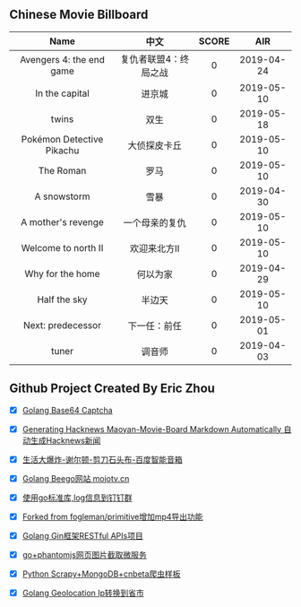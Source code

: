 ## Chinese Movie Billboard
|   Name          | 中文           | SCORE   |  AIR|
|:-------------:|:-------------:| :-----:|:-----:|
|Avengers 4: the end game | 复仇者联盟4：终局之战 |0| 2019-04-24|
|In the capital | 进京城 |0| 2019-05-10|
|twins | 双生 |0| 2019-05-18|
|Pokémon Detective Pikachu | 大侦探皮卡丘 |0| 2019-05-10|
|The Roman | 罗马 |0| 2019-05-10|
|A snowstorm | 雪暴 |0| 2019-04-30|
|A mother&#39;s revenge | 一个母亲的复仇 |0| 2019-05-10|
|Welcome to north II | 欢迎来北方II |0| 2019-05-10|
|Why for the home | 何以为家 |0| 2019-04-29|
|Half the sky | 半边天 |0| 2019-05-10|
|Next: predecessor | 下一任：前任 |0| 2019-05-01|
|tuner | 调音师 |0| 2019-04-03|


## Github Project Created By Eric Zhou

- [x] [Golang Base64 Captcha](https://github.com/mojocn/base64Captcha)
- [x] [Generating Hacknews Maoyan-Movie-Board Markdown Automatically 自动生成Hacknews新闻](https://github.com/dejavuzhou/md-genie)
- [x] [生活大爆炸-谢尔顿-剪刀石头布-百度智能音箱](https://github.com/mojocn/dueros-bang-game)
- [x] [Golang Beego网站 mojotv.cn](https://github.com/mojocn/www.mojotv.cn)
- [x] [使用go标准库,log信息到钉钉群](https://github.com/mojocn/dooger)
- [x] [Forked from fogleman/primitive增加mp4导出功能](https://github.com/mojocn/primitive)
- [x] [Golang Gin框架RESTful APIs项目](https://github.com/JJJJJJJerk/ezier-golang-web-api-framework)
- [x] [go+phantomjs网页图片截取微服务](https://github.com/mojocn/screen_shot)
- [x] [Python Scrapy+MongoDB+cnbeta爬虫样板](https://github.com/mojocn/scrapy_mongodb_boilerplate_cnbeta)
- [x] [Golang Geolocation Ip转换到省市](https://github.com/mojocn/ip2location)





